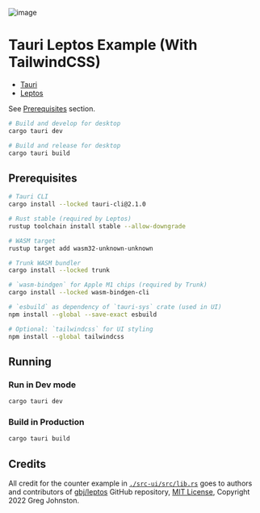 ![image](https://github.com/JamesClarke7283/TauriLeptosTemplate/assets/78018345/e5f0d309-13f0-4e6e-b4d3-df9e979779ea)



# Tauri Leptos Example (With TailwindCSS)

- [Tauri][tauri_web]
- [Leptos][leptos_repo]

See [Prerequisites](#prerequisites) section.

```sh
# Build and develop for desktop
cargo tauri dev

# Build and release for desktop
cargo tauri build
```

## Prerequisites

```sh
# Tauri CLI
cargo install --locked tauri-cli@2.1.0

# Rust stable (required by Leptos)
rustup toolchain install stable --allow-downgrade

# WASM target
rustup target add wasm32-unknown-unknown

# Trunk WASM bundler
cargo install --locked trunk

# `wasm-bindgen` for Apple M1 chips (required by Trunk)
cargo install --locked wasm-bindgen-cli

# `esbuild` as dependency of `tauri-sys` crate (used in UI)
npm install --global --save-exact esbuild

# Optional: `tailwindcss` for UI styling
npm install --global tailwindcss
```

## Running

### Run in Dev mode

```bash
cargo tauri dev
```

### Build in Production

```bash
cargo tauri build
```

## Credits

All credit for the counter example in [`./src-ui/src/lib.rs`](src-ui/src/lib.rs)
goes to authors and contributors of [gbj/leptos][leptos_repo] GitHub repository,
[MIT License][leptos_license], Copyright 2022 Greg Johnston.

[tauri_web]: https://tauri.app/
[leptos_repo]: https://github.com/gbj/leptos
[leptos_nightly_note]: https://github.com/gbj/leptos#nightly-note
[leptos_license]: https://github.com/gbj/leptos/blob/e465867b30db8fccce7493f9fc913359246ac4bd/LICENSE
